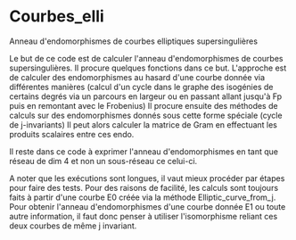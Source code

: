 # Courbes_elli
Anneau d'endomorphismes de courbes elliptiques supersingulières

Le but de ce code est de calculer l'anneau d'endomorphismes de courbes supersingulières.
Il procure quelques fonctions dans ce but.
L'approche est de calculer des endomorphismes au hasard d'une courbe donnée via différentes manières (calcul d'un cycle dans le graphe des isogénies de certains degrés via un parcours en largeur ou en passant allant jusqu'à Fp puis en remontant avec le Frobenius)
Il procure ensuite des méthodes de calculs sur des endomorphismes donnés sous cette forme spéciale (cycle de j-invariants)
Il peut alors calculer la matrice de Gram en effectuant les produits scalaires entre ces endo.

Il reste dans ce code à exprimer l'anneau d'endomorphismes en tant que réseau de dim 4 et non un sous-réseau ce celui-ci.

A noter que les exécutions sont longues, il vaut mieux procéder par étapes pour faire des tests.
Pour des raisons de facilité, les calculs sont toujours faits à partir d'une courbe E0 créée via la méthode Elliptic_curve_from_j.
Pour obtenir l'anneau d'endomorphismes d'une courbe donnée E1 ou toute autre information, il faut donc penser à utiliser l'isomorphisme reliant ces deux courbes de même j invariant.

